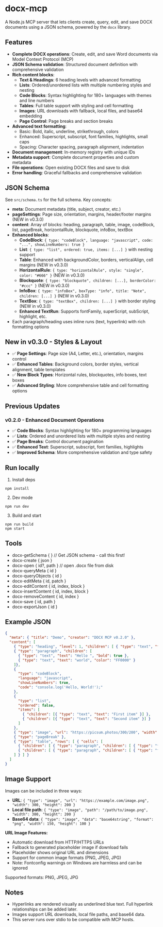 # docx-mcp

A Node.js MCP server that lets clients create, query, edit, and save DOCX documents using a JSON schema, powered by the `docx` library.

## Features
- **Complete DOCX operations**: Create, edit, and save Word documents via Model Context Protocol (MCP)
- **JSON Schema validation**: Structured document definition with comprehensive validation
- **Rich content blocks**:
  - **Text & Headings**: 6 heading levels with advanced formatting
  - **Lists**: Ordered/unordered lists with multiple numbering styles and nesting
  - **Code Blocks**: Syntax highlighting for 180+ languages with themes and line numbers
  - **Tables**: Full table support with styling and cell formatting
  - **Images**: URL downloads with fallback, local files, and base64 embedding
  - **Page Control**: Page breaks and section breaks
- **Advanced text formatting**:
  - Basic: Bold, italic, underline, strikethrough, colors
  - Enhanced: Superscript, subscript, font families, highlights, small caps
  - Spacing: Character spacing, paragraph alignment, indentation
- **Document management**: In-memory registry with unique IDs
- **Metadata support**: Complete document properties and custom metadata
- **File operations**: Open existing DOCX files and save to disk
- **Error handling**: Graceful fallbacks and comprehensive validation

## JSON Schema
See `src/schema.ts` for the full schema. Key concepts:
- **meta**: Document metadata (title, subject, creator, etc.)
- **pageSettings**: Page size, orientation, margins, header/footer margins (NEW in v0.3.0)
- **content**: Array of blocks: heading, paragraph, table, image, codeBlock, list, pageBreak, horizontalRule, blockquote, infoBox, textBox
- **Enhanced blocks**:
  - **CodeBlock**: `{ type: "codeBlock", language: "javascript", code: "...", showLineNumbers: true }`
  - **List**: `{ type: "list", ordered: true, items: [...] }` with nesting support
  - **Table**: Enhanced with backgroundColor, borders, verticalAlign, cell margins (NEW in v0.3.0)
  - **HorizontalRule**: `{ type: "horizontalRule", style: "single", color: "#666" }` (NEW in v0.3.0)
  - **Blockquote**: `{ type: "blockquote", children: [...], borderColor: "#ccc" }` (NEW in v0.3.0)
  - **InfoBox**: `{ type: "infoBox", boxType: "info", title: "Note", children: [...] }` (NEW in v0.3.0)
  - **TextBox**: `{ type: "textBox", children: [...] }` with border styling (NEW in v0.3.0)
  - **Enhanced TextRun**: Supports fontFamily, superScript, subScript, highlight, etc.
- Each paragraph/heading uses inline runs (text, hyperlink) with rich formatting options

## New in v0.3.0 - Styles & Layout
- ✅ **Page Settings**: Page size (A4, Letter, etc.), orientation, margins control
- ✅ **Enhanced Tables**: Background colors, border styles, vertical alignment, table templates
- ✅ **New Block Types**: Horizontal rules, blockquotes, info boxes, text boxes
- ✅ **Advanced Styling**: More comprehensive table and cell formatting options

## Previous Updates
### v0.2.0 - Enhanced Document Operations
- ✅ **Code Blocks**: Syntax highlighting for 180+ programming languages
- ✅ **Lists**: Ordered and unordered lists with multiple styles and nesting
- ✅ **Page Breaks**: Control document pagination
- ✅ **Enhanced Text**: Superscript, subscript, font families, highlights
- ✅ **Improved Schema**: More comprehensive validation and type safety

## Run locally
1. Install deps

```pwsh
npm install
```

2. Dev mode

```pwsh
npm run dev
```

3. Build and start

```pwsh
npm run build
npm start
```

## Tools
- docx-getSchema { } // Get JSON schema - call this first!
- docx-create { json }
- docx-open { id?, path }  // open .docx file from disk
- docx-queryMeta { id }
- docx-queryObjects { id }
- docx-editMeta { id, patch }
- docx-editContent { id, index, block }
- docx-insertContent { id, index, block }
- docx-removeContent { id, index }
- docx-save { id, path }
- docx-exportJson { id }

## Example JSON
```json
{
  "meta": { "title": "Demo", "creator": "DOCX MCP v0.2.0" },
  "content": [
    { "type": "heading", "level": 1, "children": [ { "type": "text", "text": "Title" } ] },
    { "type": "paragraph", "children": [ 
      { "type": "text", "text": "Hello ", "bold": true }, 
      { "type": "text", "text": "world", "color": "FF0000" } 
    ]},
    { 
      "type": "codeBlock", 
      "language": "javascript", 
      "showLineNumbers": true,
      "code": "console.log('Hello, World!');" 
    },
    {
      "type": "list",
      "ordered": false,
      "items": [
        { "children": [{ "type": "text", "text": "First item" }] },
        { "children": [{ "type": "text", "text": "Second item" }] }
      ]
    },
    { "type": "image", "url": "https://picsum.photos/300/200", "width": 300, "height": 200 },
    { "type": "pageBreak" },
    { "type": "table", "rows": [ { "cells": [ 
      { "children": [ { "type": "paragraph", "children": [ { "type": "text", "text": "A" } ] } ] }, 
      { "children": [ { "type": "paragraph", "children": [ { "type": "text", "text": "B" } ] } ] } 
    ] } ] }
  ]
}
```

## Image Support
Images can be included in three ways:
- **URL**: `{ "type": "image", "url": "https://example.com/image.png", "width": 300, "height": 200 }`
- **Local file path**: `{ "type": "image", "path": "/path/to/image.png", "width": 300, "height": 200 }`
- **Base64 data**: `{ "type": "image", "data": "base64string", "format": "png", "width": 150, "height": 100 }`

**URL Image Features:**
- Automatic download from HTTP/HTTPS URLs
- Fallback to generated placeholder image if download fails
- Placeholder shows original URL and dimensions
- Support for common image formats (PNG, JPEG, JPG)
- Note: Fontconfig warnings on Windows are harmless and can be ignored

Supported formats: PNG, JPEG, JPG

## Notes
- Hyperlinks are rendered visually as underlined blue text. Full hyperlink relationships can be added later.
- Images support URL downloads, local file paths, and base64 data.
- This server runs over stdio to be compatible with MCP hosts.
